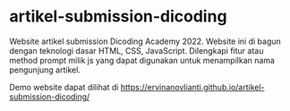 # artikel-submission-dicoding

Website artikel submission Dicoding Academy 2022.
Website ini di bagun dengan teknologi dasar HTML, CSS, JavaScript.
Dilengkapi fitur atau method prompt milik js yang dapat digunakan untuk menampilkan nama pengunjung artikel.

Demo website dapat dilihat di https://ervinanovlianti.github.io/artikel-submission-dicoding/
